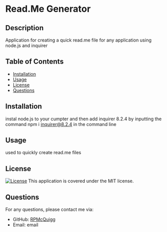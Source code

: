 
# Read.Me Generator

## Description
Application for creating a quick read.me file for any application using node.js and inquirer

## Table of Contents
- [Installation](#installation)
- [Usage](#usage)
- [License](#license)
- [Questions](#questions)

## Installation
instal node.js to your cumpter and then add inquirer 8.2.4 by inputting the command npm i inquirer@8.2.4 in the command line

## Usage
used to quickly create read.me files

## License
[![License](https://img.shields.io/badge/License-MIT-blue.svg)](https://opensource.org/licenses/MIT)
This application is covered under the MIT license.

## Questions
For any questions, please contact me via:
- GitHub: [RPMcQuigg](https://github.com/RPMcQuigg)
- Email: email
